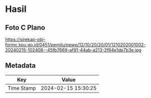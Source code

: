 # Hasil

## Foto C Plano

https://sirekap-obj-formc.kpu.go.id/0451/pemilu/ppwp/12/10/20/20/01/1210202001002-20240215-102408--45fb7669-af91-44ab-a213-2f84e1de7b3e.jpg


## Metadata

| Key        | Value               |
| ---------- | ------------------- |
| Time Stamp | 2024-02-15 15:30:25 |



